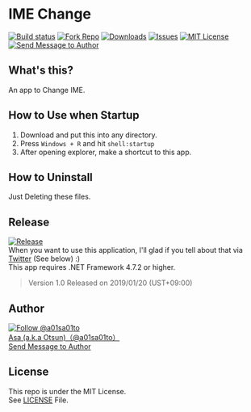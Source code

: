 # IME Change

[![Build status](https://ci.appveyor.com/api/projects/status/8vhpetud2wqwtwhq?svg=true)](https://ci.appveyor.com/project/a01sa01to/imechange) [![Fork Repo](https://img.shields.io/github/forks/a01sa01to/IMEChange?style=social&maxAge=3600)](https://github.com/a01sa01to/IMEChange/fork) [![Downloads](https://img.shields.io/github/downloads/a01sa01to/IMEChange/total?maxAge=3600, "Download")](https://github.com/a01sa01to/IMEChange/releases) [![Issues](https://img.shields.io/github/issues/a01sa01to/IMEChange?maxAge=3600, "Issues")](https://github.com/a01sa01to/IMEChange/issues) [![MIT License](https://img.shields.io/github/license/a01sa01to/IMEChange?maxAge=3600, "License")](https://github.com/a01sa01to/IMEChange/blob/master/LICENSE) [![Send Message to Author](https://img.shields.io/static/v1?style=flat&logo=twitter&label=Message&color=1da1f2&link=https%3A%2F%2Ftwitter.com%2Fmessages%2Fcompose%3Frecipient_id%3D4273512934&link=https%3A%2F%2Ftwitter.com%2Fmessages%2Fcompose%3Frecipient_id%3D4273512934&message=%40a01sa01to&maxAge=3600, "Send Message to Author")](https://twitter.com/messages/compose?recipient_id=4273512934)<br>

## What's this?
An app to Change IME.<br>


## How to Use when Startup

1. Download and put this into any directory.
2. Press `Windows + R` and hit `shell:startup`
3. After opening explorer, make a shortcut to this app.

## How to Uninstall

Just Deleting these files.

## Release

[![Release](https://img.shields.io/github/v/release/a01sa01to/IMEChange?label=Latest%20release&maxAge=3600)](https://github.com/a01sa01to/IMEChange/releases)<br>
When you want to use this application, I'll glad if you tell about that via [Twitter](https://twitter.com/a01sa01to) (See below) :)<br>
This app requires .NET Framework 4.7.2 or higher.

> Version 1.0 Released on 2019/01/20 (UST+09:00)

## Author

[![Follow @a01sa01to](https://img.shields.io/twitter/follow/a01sa01to?label=Follow&style=social&maxAge=3600, "Follow")](https://twitter.com/intent/follow?screen_name=a01sa01to)<br>
[Asa (a.k.a Otsun)（@a01sa01to）](https://twitter.com/a01sa01to)<br>
[Send Message to Author](https://twitter.com/messages/compose?recipient_id=4273512934)

## License

This repo is under the MIT License.<br>
See [LICENSE](https://github.com/a01sa01to/IMEChange/blob/master/LICENSE) File.
